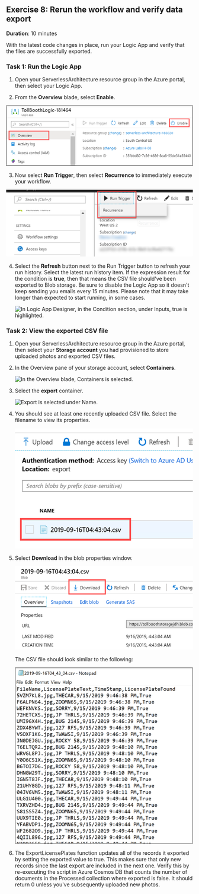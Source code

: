 ## Exercise 8: Rerun the workflow and verify data export

**Duration**: 10 minutes

With the latest code changes in place, run your Logic App and verify that the files are successfully exported.

### Task 1: Run the Logic App

1. Open your ServerlessArchitecture resource group in the Azure portal, then select your Logic App.

2. From the **Overview** blade, select **Enable**.

![](media/29sa.png)

3. Now select **Run Trigger**, then select **Recurrence** to immediately execute your workflow.

![](media/image002.png)

4. Select the **Refresh** button next to the Run Trigger button to refresh your run history. Select the latest run history item. If the expression result for the condition is **true**, then that means the CSV file should've been exported to Blob storage. Be sure to disable the Logic App so it doesn't keep sending you emails every 15 minutes. Please note that it may take longer than expected to start running, in some cases.

    ![In Logic App Designer, in the Condition section, under Inputs, true is highlighted.](media/image115.png 'Logic App Designer ')

### Task 2: View the exported CSV file

1. Open your ServerlessArchitecture resource group in the Azure portal, then select your **Storage account** you had provisioned to store uploaded photos and exported CSV files.

2. In the Overview pane of your storage account, select **Containers**.

    ![In the Overview blade, Containers is selected.](media/storage-containers.png 'Services section')

3. Select the **export** container.

    ![Export is selected under Name.](media/image117.png 'Export option')

4. You should see at least one recently uploaded CSV file. Select the filename to view its properties.

    ![In the Export blade, under Name, a .csv file is selected.](media/blob-export.png 'Export blade')

5. Select **Download** in the blob properties window.

    ![In the Blob properties blade, the Download button is selected.](media/blob-download.png 'Blob properties blade')

    The CSV file should look similar to the following:

    ![A CSV file displays with the following columns: FileName, LicensePlateText, TimeStamp, and LicensePlateFound.](media/csv.png 'CSV file')

6. The ExportLicensePlates function updates all of the records it exported by setting the exported value to true. This makes sure that only new records since the last export are included in the next one. Verify this by re-executing the script in Azure Cosmos DB that counts the number of documents in the Processed collection where exported is false. It should return 0 unless you've subsequently uploaded new photos.
